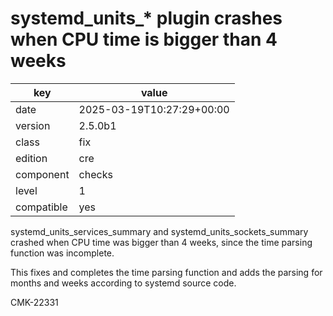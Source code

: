 [//]: # (werk v2)
# systemd_units_* plugin crashes when CPU time is bigger than 4 weeks

key        | value
---------- | ---
date       | 2025-03-19T10:27:29+00:00
version    | 2.5.0b1
class      | fix
edition    | cre
component  | checks
level      | 1
compatible | yes

systemd_units_services_summary and systemd_units_sockets_summary crashed when CPU time was bigger than 4 weeks,
since the time parsing function was incomplete.

This fixes and completes the time parsing function and adds the parsing for months and weeks according to systemd source code.

CMK-22331
